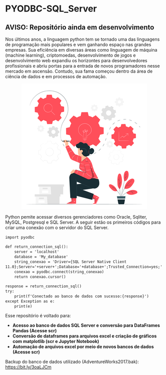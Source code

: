 # PYODBC-SQL_Server

## AVISO: Repositório ainda em desenvolvimento

 Nos últimos anos, a linguagem python tem se tornado uma das linguagens de programação mais populares e vem ganhando espaço nas grandes empresas. Sua eficiência em diversas áreas como linguagem de máquina (machine learning), criptomoedas, desenvolvimento de jogos e desenvolvimento web expandiu os horizontes para desenvolvedores profissionais e abriu portas para a entrada de novos programadores nesse mercado em ascensão. Contudo, sua fama começou dentro da área de ciência de dados e em processos de automação.

<p align="center">
  <img src="Img/pic01.png" >
</p>
 
 Python pemite acessar diversos gerenciadores como Oracle, Sqliter, MySQL, Postgresql e SQL Server. A seguir estão os primeiros códigos para criar uma conexão com o servidor do SQL Server.
 
 ```
 import pyodbc
 ```
```
def return_connection_sql():
    server = 'localhost'
    database = 'My_database'
    string_conexao = 'Driver={SQL Server Native Client 11.0};Server='+server+';Database='+database+';Trusted_Connection=yes;'
    conexao = pyodbc.connect(string_conexao)
    return conexao.cursor()
```
```
response = return_connection_sql()
try:
    print(f'Conectado ao banco de dados com sucesso:{response}')
except Exception as e:
    print(e)
```
 Esse repositório é voltado para:
 
 * **Acesso ao banco de dados SQL Server e conversão para DataFrames Pandas (Acesse scr)**
 * **Conversão de dataframes para arquivos excel e criação de gráficos com matplotlib (scr e Jupyter Notebook)**
 * **Automação de arquivos excel por meio de novos bancos de dados (Acesse scr)**

 Backup do banco de dados utilizado (AdventureWorks2017.bak): https://bit.ly/3oaLJCm
